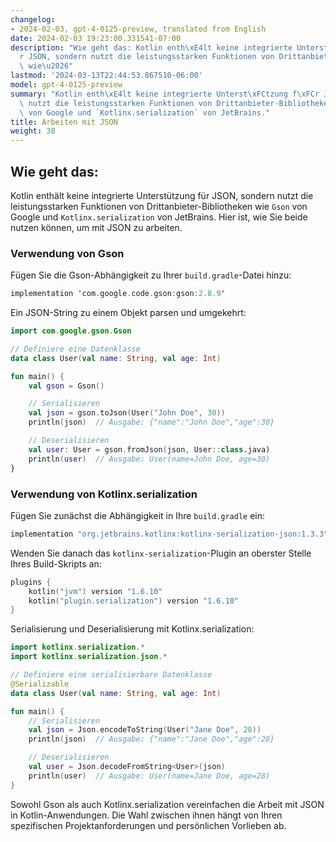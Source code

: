 ```yaml
---
changelog:
- 2024-02-03, gpt-4-0125-preview, translated from English
date: 2024-02-03 19:23:00.331541-07:00
description: "Wie geht das: Kotlin enth\xE4lt keine integrierte Unterst\xFCtzung f\xFC\
  r JSON, sondern nutzt die leistungsstarken Funktionen von Drittanbieter-Bibliotheken\
  \ wie\u2026"
lastmod: '2024-03-13T22:44:53.867510-06:00'
model: gpt-4-0125-preview
summary: "Kotlin enth\xE4lt keine integrierte Unterst\xFCtzung f\xFCr JSON, sondern\
  \ nutzt die leistungsstarken Funktionen von Drittanbieter-Bibliotheken wie `Gson`\
  \ von Google und `Kotlinx.serialization` von JetBrains."
title: Arbeiten mit JSON
weight: 38
---
```


## Wie geht das:
Kotlin enthält keine integrierte Unterstützung für JSON, sondern nutzt die leistungsstarken Funktionen von Drittanbieter-Bibliotheken wie `Gson` von Google und `Kotlinx.serialization` von JetBrains. Hier ist, wie Sie beide nutzen können, um mit JSON zu arbeiten.

### Verwendung von Gson
Fügen Sie die Gson-Abhängigkeit zu Ihrer `build.gradle`-Datei hinzu:
```kotlin
implementation 'com.google.code.gson:gson:2.8.9'
```

Ein JSON-String zu einem Objekt parsen und umgekehrt:
```kotlin
import com.google.gson.Gson

// Definiere eine Datenklasse
data class User(val name: String, val age: Int)

fun main() {
    val gson = Gson()

    // Serialisieren
    val json = gson.toJson(User("John Doe", 30))
    println(json)  // Ausgabe: {"name":"John Doe","age":30}

    // Deserialisieren
    val user: User = gson.fromJson(json, User::class.java)
    println(user)  // Ausgabe: User(name=John Doe, age=30)
}
```

### Verwendung von Kotlinx.serialization
Fügen Sie zunächst die Abhängigkeit in Ihre `build.gradle` ein:
```kotlin
implementation "org.jetbrains.kotlinx:kotlinx-serialization-json:1.3.3"
```

Wenden Sie danach das `kotlinx-serialization`-Plugin an oberster Stelle Ihres Build-Skripts an:
```kotlin
plugins {
    kotlin("jvm") version "1.6.10"
    kotlin("plugin.serialization") version "1.6.10"
}
```

Serialisierung und Deserialisierung mit Kotlinx.serialization:
```kotlin
import kotlinx.serialization.*
import kotlinx.serialization.json.*

// Definiere eine serialisierbare Datenklasse
@Serializable
data class User(val name: String, val age: Int)

fun main() {
    // Serialisieren
    val json = Json.encodeToString(User("Jane Doe", 28))
    println(json)  // Ausgabe: {"name":"Jane Doe","age":28}

    // Deserialisieren
    val user = Json.decodeFromString<User>(json)
    println(user)  // Ausgabe: User(name=Jane Doe, age=28)
}
```

Sowohl Gson als auch Kotlinx.serialization vereinfachen die Arbeit mit JSON in Kotlin-Anwendungen. Die Wahl zwischen ihnen hängt von Ihren spezifischen Projektanforderungen und persönlichen Vorlieben ab.
